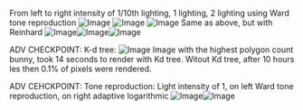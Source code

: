 From left to right intensity of 1/10th lighting, 1 lighting, 2 lighting using Ward tone reproduction
![Image](tenthward.png) ![Image](1ward.png) ![Image](2ward.png)
Same as above, but with Reinhard
![Image](tenth_reinhardt.png)![Image](1reinhardt.png)![Image](2reinhardt.png)


ADV CHECKPOINT: K-d tree:
![Image](1ward.png)
Image with the highest polygon count bunny, took 14 seconds to render with Kd tree. Witout Kd tree, after 10 hours les then 0.1% of pixels were rendered.

ADV CEHCKPOINT: Tone reproduction:
Light intensity of 1, on left Ward tone reproduction, on right adaptive logarithmic
![Image](1ward.png)![Image](1adjustment.png)


